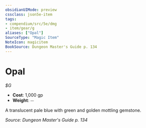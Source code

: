 ```yaml
---
obsidianUIMode: preview
cssclass: json5e-item
tags:
- compendium/src/5e/dmg
- item/gear/g
aliases: ["Opal"]
SourceType: "Magic Item"
NoteIcon: magicitem
BookSource: Dungeon Master's Guide p. 134
---
```

# Opal
*$G*  

- **Cost**: 1,000 gp
- **Weight**: ⏤

A translucent pale blue with green and golden mottling gemstone.

*Source: Dungeon Master's Guide p. 134*